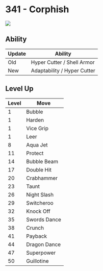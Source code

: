 # 341 - Corphish
![][341]

## Ability

Update | Ability
---    | ---
Old    | Hyper Cutter / Shell Armor
New    | Adaptability / Hyper Cutter

## Level Up

Level | Move
---   | ---
  1   | Bubble
  1   | Harden
  1   | Vice Grip
  1   | Leer
  8   | Aqua Jet
 11   | Protect
 14   | Bubble Beam
 17   | Double Hit
 20   | Crabhammer
 23   | Taunt
 26   | Night Slash
 29   | Switcheroo
 32   | Knock Off
 35   | Swords Dance
 38   | Crunch
 41   | Payback
 44   | Dragon Dance
 47   | Superpower
 50   | Guillotine



[341]: ../img/pokemon/341.png
